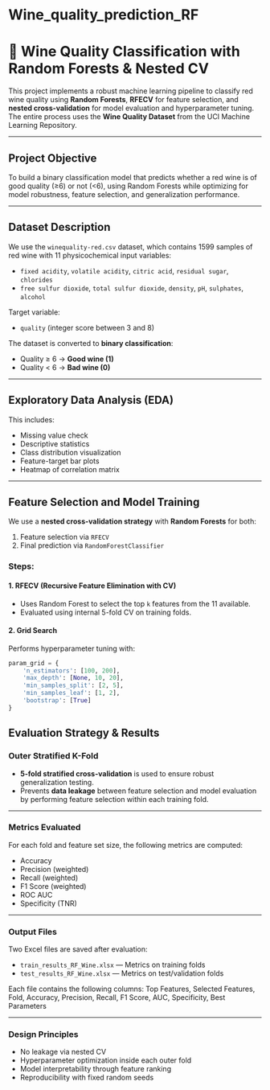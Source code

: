 # Wine_quality_prediction_RF
# 🍷 Wine Quality Classification with Random Forests & Nested CV

This project implements a robust machine learning pipeline to classify red wine quality using **Random Forests**, **RFECV** for feature selection, and **nested cross-validation** for model evaluation and hyperparameter tuning. The entire process uses the **Wine Quality Dataset** from the UCI Machine Learning Repository.

---

## Project Objective

To build a binary classification model that predicts whether a red wine is of good quality (≥6) or not (<6), using Random Forests while optimizing for model robustness, feature selection, and generalization performance.

---

## Dataset Description

We use the `winequality-red.csv` dataset, which contains 1599 samples of red wine with 11 physicochemical input variables:

- `fixed acidity`, `volatile acidity`, `citric acid`, `residual sugar`, `chlorides`  
- `free sulfur dioxide`, `total sulfur dioxide`, `density`, `pH`, `sulphates`, `alcohol`

Target variable:  
- `quality` (integer score between 3 and 8)

The dataset is converted to **binary classification**:
- Quality ≥ 6 → **Good wine (1)**
- Quality < 6 → **Bad wine (0)**

---

## Exploratory Data Analysis (EDA)

This includes:
- Missing value check
- Descriptive statistics
- Class distribution visualization
- Feature-target bar plots
- Heatmap of correlation matrix

---

## Feature Selection and Model Training

We use a **nested cross-validation strategy** with **Random Forests** for both:

1. Feature selection via `RFECV`
2. Final prediction via `RandomForestClassifier`

### Steps:

#### 1. RFECV (Recursive Feature Elimination with CV)
- Uses Random Forest to select the top `k` features from the 11 available.
- Evaluated using internal 5-fold CV on training folds.

#### 2. Grid Search
Performs hyperparameter tuning with:

```python
param_grid = {
    'n_estimators': [100, 200],
    'max_depth': [None, 10, 20],
    'min_samples_split': [2, 5],
    'min_samples_leaf': [1, 2],
    'bootstrap': [True]
}
```

##  Evaluation Strategy & Results

###  Outer Stratified K-Fold

- **5-fold stratified cross-validation** is used to ensure robust generalization testing.
- Prevents **data leakage** between feature selection and model evaluation by performing feature selection within each training fold.

---

###  Metrics Evaluated

For each fold and feature set size, the following metrics are computed:

- Accuracy  
- Precision (weighted)  
- Recall (weighted)  
- F1 Score (weighted)  
- ROC AUC  
- Specificity (TNR)

---

###  Output Files

Two Excel files are saved after evaluation:

- `train_results_RF_Wine.xlsx` — Metrics on training folds  
- `test_results_RF_Wine.xlsx` — Metrics on test/validation folds  

Each file contains the following columns:
Top Features, Selected Features, Fold, Accuracy, Precision, Recall, F1 Score, AUC, Specificity, Best Parameters


---

### Design Principles

-  No leakage via nested CV  
-  Hyperparameter optimization inside each outer fold  
-  Model interpretability through feature ranking  
-  Reproducibility with fixed random seeds

